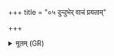 +++
title = "०५ दुन्दुभेर् वाचं प्रयताम्"

+++
<details><summary>मूलम् (GR)</summary>

दुन्दुभेर् वाचं प्रयतां वदन्तीम्  
आशृण्वती नाथिता घोषबुद्धा ।  
नारी पुत्रान् धावतु हस्तगृह्य-  
-अमित्री भीता समरे वधाना ॥
</details>
